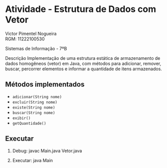 # Atividade - Estrutura de Dados com Vetor

Victor Pimentel Nogueira  
RGM: 11222100530

Sistemas de Informação - 7ºB 
 
Descrição
Implementação de uma estrutura estática de armazenamento de dados homogêneos (vetor) em Java, com métodos para adicionar, remover, buscar, percorrer elementos e informar a quantidade de itens armazenados.

## Métodos implementados
- `adicionar(String nome)`
- `excluir(String nome)`
- `existe(String nome)`
- `buscar(String nome)`
- `exibir()`
- `getQuantidade()`

## Executar
1. Debug:
   javac Main.java Vetor.java

2. Executar:
   java Main
